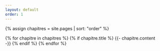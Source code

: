 ```yaml
---
layout: default
order: 1
---
```


{% assign chapitres = site.pages | sort: "order" %}

{% for chapitre in chapitres %}
  {% if chapitre.title %}
    {{- chapitre.content -}}
  {% endif %}
{% endfor %}

